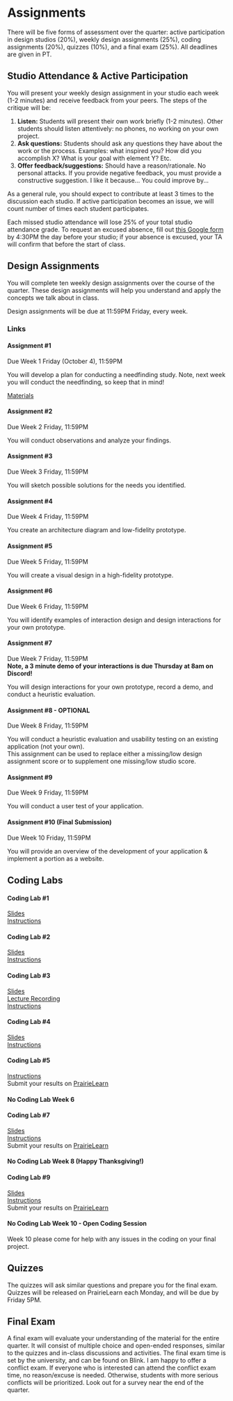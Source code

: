 # Assignments

There will be five forms of assessment over the quarter: active participation in design studios (20%), weekly design assignments (25%), coding assignments (20%), quizzes (10%), and a final exam (25%). All deadlines are given in PT.  

## Studio Attendance  & Active Participation   
You will present your weekly design assignment in your studio each week (1-2 minutes) and receive feedback from your peers. The steps of the critique will be: 
1) **Listen:** Students will present their own work briefly (1-2 minutes). Other students should listen attentively: no phones, no working on your own project.  
2) **Ask questions:** Students should ask any questions they have about the work or the process. Examples: what inspired you? How did you accomplish X? What is your goal with element Y? Etc. 
3) **Offer feedback/suggestions:** Should have a reason/rationale. No personal attacks. If you provide negative feedback, you must provide a constructive suggestion. I like it because… You could improve by… 

   
As a general rule, you should expect to contribute at least 3 times to the discussion each studio. If active participation becomes an issue, we will count number of times each student participates. 

Each missed studio attendance will lose 25% of your total studio attendance grade. To request an excused absence, fill out [this Google form](https://forms.gle/M77m6T62NeBCsPLcA) by 4:30PM the day before your studio; if your absence is excused, your TA will confirm that before the start of class. 

## Design Assignments

You will complete ten weekly design assignments over the course of the quarter. These design assignments will help you understand and apply the concepts we talk about in class.  

Design assignments will be due at 11:59PM Friday, every week. 

### Links

#### Assignment #1
Due Week 1 Friday (October 4), 11:59PM  

You will develop a plan for conducting a needfinding study. Note, next week you will conduct the needfinding, so keep that in mind!      

[Materials](https://drive.google.com/file/d/1JmKrg75gFlEcPON22ZeYP9DJ_2r15f8z/view?usp=sharing)   

#### Assignment #2
Due Week 2 Friday, 11:59PM   

You will conduct observations and analyze your findings.       

<!--
[Instructions](https://docs.google.com/document/d/1KBe2s9GNwFuY1aQ89Qbt-_EPUbHai-ivlP-lgdmDbZc/edit?usp=sharing)   
[Materials](https://drive.google.com/file/d/1C4wS1ebfbmMwRIxqFiyP-40Ln_vRZr33/view?usp=drive_link)   -->

#### Assignment #3   
Due Week 3 Friday, 11:59PM   

You will sketch possible solutions for the needs you identified.          

<!--
[Instructions](https://docs.google.com/document/d/1lagFlIdlN0dpGQgtR_ytREDWwnOQiFskwua425pMqvQ/edit?usp=sharing)   
[Materials](https://drive.google.com/file/d/120TzpI6lG39vWzKcNr3WIsN6O0DTF-B4/view?usp=drive_link)     -->

#### Assignment #4   
Due Week 4 Friday, 11:59PM   

You create an architecture diagram and low-fidelity prototype.           

<!--
[Instructions](https://docs.google.com/document/d/18AqOm0jqx5qzHDpHolhnFmm_omsYep_b3fZ_czbnXgg/edit?usp=sharing)    
[(Optional) Materials](https://drive.google.com/file/d/1MlFAo7Ka9NNhS16DeVXNJmqXRVqd_Exu/view?usp=drive_link)   -->

#### Assignment #5
Due Week 5 Friday, 11:59PM

You will create a visual design in a high-fidelity prototype.      

<!--
[Instructions](https://docs.google.com/document/d/1_NbR9TsVBq5aruLEiy6Pts5PpoLP3gX5GRwX0Jh-rU4/edit?usp=sharing)    
[(Optional) Materials](https://drive.google.com/file/d/1BBlxi9aJmm0bwk-lI7dgwL-ERA079iJc/view?usp=drive_link)  --> 

#### Assignment #6   
Due Week 6 Friday, 11:59PM   

You will identify examples of interaction design and design interactions for your own prototype.   
  
<!-- Note, this assignment is optional and is intended for students who joined the class late and missed the first 1-2 design assignments.

[Instructions](https://docs.google.com/document/d/19pxaqOzsWlHvusqWgkkVtZdgNkxZVw-xVorJHO2A5L8/edit?usp=sharing)   -->

#### Assignment #7   
Due Week 7 Friday, 11:59PM   
**Note, a 3 minute demo of your interactions is due Thursday at 8am on Discord!**   

You will design interactions for your own prototype, record a demo, and conduct a heuristic evaluation.    

<!-- [Instructions](https://docs.google.com/document/d/1Kzcb2fcSCdk1JpTLnV_OMwTfuXd2TwNp2DF_WWmZ9Ww/edit?usp=sharing)   -->

#### Assignment #8 - OPTIONAL   
Due Week 8 Friday, 11:59PM   

You will conduct a heuristic evaluation and usability testing on an existing application (not your own).       
This assignment can be used to replace either a missing/low design assignment score or to supplement one missing/low studio score.      

<!--
[Instructions](https://docs.google.com/document/d/1Qcm0QSWObYGQSkPO_5YgVYUl3uLEi61t9R8FVFOFAB4/edit?usp=sharing)   -->

#### Assignment #9    
Due Week 9 Friday, 11:59PM    

You will conduct a user test of your application.      

<!-- [Instructions](https://docs.google.com/document/d/1yDeHKnBoFRPAy0iW1lMskdNYTSF73OuJyZCWKqOxsoA/edit?usp=sharing)    -->


#### Assignment #10 (Final Submission)
Due Week 10 Friday, 11:59PM 

You will provide an overview of the development of your application & implement a portion as a website.  

<!--
[Instructions](https://docs.google.com/document/d/1GcvxMZ7_ihoFjwwzi_eOzZzZ44d2wEp4f56A3wM2ddo/edit?usp=sharing)

-->

<!--
#### Assignment #3 
Due Friday October 7, 11:59PM   

You will conduct observations and analyze your findings.        
Will be released Monday October 3.  

[Instructions](https://docs.google.com/document/d/1ItD3q_uJKi2yv2CJAlFe3eI1kH-Hvdrp_F0VpptrZCE/edit?usp=sharing), [Rubric](https://docs.google.com/document/d/1cbY5dA84rzyzzQaDTvHo5kbgaW36I5LQSaDml1mAo_o/edit?usp=sharing), and [Templates](https://drive.google.com/drive/folders/1Zpq602P_8BHOimPo6Ul5c4qyv2Mh9BYf?usp=sharing)

#### Assignment #3
Due Friday October 15, 11:59PM   

You will sketch possible solutions for the needs you identified.        
Will be released Monday October 7.  

[Instructions and Rubric](https://docs.google.com/document/d/1-vAP14w8XsAzl1puRHVVDSHhGaJ2rcNDyfSXr_Wk1IY/edit?usp=sharing)


#### Assignment #4
Due Friday October 21, 11:59PM   

You will create an architecture diagram and low-fidelity prototype either of or to support your solution.        
Will be released Monday October 17.  

[Instructions and Rubric](https://docs.google.com/document/d/1SwIGVOvrpv2KGslgxCNvh0v4zeZXscNu_KrBqAJgJ8o/edit?usp=sharing)


#### Assignment #5
Due Friday October 28, 11:59PM   

You will create low-fidelity prototypes of interactions in your solution. During studio only.           

[Instructions and Rubric](https://docs.google.com/document/d/1i1MwKyfyfTq77hmWvDUn9qAbm01DXu7nZfl3lQIY1Mg/edit?usp=sharing)

#### Assignment #6   
Due Friday November 4, 11:59PM  

You will create medium to high-fidelity prototypes of the visual design of some part of your solution.  

[Instructions and Rubric](https://docs.google.com/document/d/1z-ZJKr9lIQOmlzhN_lOYKMDq83-tBjlrH6L6w1iVLWQ/edit?usp=sharing)  

#### Assignment #7   
Due Thursday November 10, 11:59PM  

You will find and analyze an example of a dark pattern.  

[Instructions and Rubric](https://docs.google.com/document/d/1KJYfWpoRGtZtPlIvUNS91hw_EZpJkFtUQbZtAZoicQE/edit?usp=sharing)  

#### Assignment #8   
Due Friday November 18, 11:59PM  

You will brainstorm a no-interface solution to one of your needfinding problems.    
Note: due to the student worker strike, this assignment will be peer graded.   

[Instructions and Rubric](https://docs.google.com/document/d/1D4sdrL0BGtqEATjX6_u1Y3d1e70NdEnMfSA5QYvQiwQ/edit?usp=sharing)  

#### Assignment #9   
Due Friday December 2, 11:59PM  

You will plan user testing for your tool or system.     

[Instructions and Rubric](https://docs.google.com/document/d/1YER0AcptYVQfVK-Wl6NZIJddqFPzhF9vXnRR49aV8zg/edit?usp=sharing)  
-->

## Coding Labs

#### Coding Lab #1

[Slides](https://drive.google.com/file/d/13-V6r0Co6R36FqBstnh8FN3hF_XUhqPt/view?usp=drive_link)    
[Instructions](https://docs.google.com/document/d/1Vw_FP30RpA4RJIafceWIcOg2oDhlk_1bRuqGWPKcDKQ/edit?usp=sharing)    

#### Coding Lab #2

[Slides](https://drive.google.com/file/d/1iodcRI7mTa1R-eou1qrOxgZ5FyL1gw9e/view?usp=sharing)     
[Instructions](https://docs.google.com/document/d/1NXNImg8zl1R0GK8Y9IM2j712zuM892J1xbQnM7SAzdA/edit?usp=drive_link)    

#### Coding Lab #3   

[Slides](https://drive.google.com/file/d/1nGdStMezjX7CRQ44YvaMoCT9rEt-ieBl/view?usp=share_link)    
[Lecture Recording](https://drive.google.com/file/d/1mJMeiJQmANY4AU3I6-XQUOL2jHuOF7sk/view?usp=share_link)   
[Instructions](https://docs.google.com/document/d/12ivLXLjBSvvynfy07yLdoSw0VGl9SGYxDgyg-ugsgqE/edit?usp=sharing)   


#### Coding Lab #4   

[Slides](https://drive.google.com/file/d/1dypisj0IXGdWkh6ZudbPpLSV0Jyk4EiU/view?usp=drive_link)   
[Instructions](https://docs.google.com/document/d/1tP2r-JYAmiyPys0yfKyShRXUG9u8qh97JvKEhPNMid8/edit?usp=sharing)


#### Coding Lab #5  

[Instructions](https://docs.google.com/document/d/1EmJxAlJeR9kq3LCZiI141mHxGWgwd7pxupG-M5Q01G4/edit?usp=sharing)    
Submit your results on [PrairieLearn](https://us.prairielearn.com/pl/course_instance/143041/assessment/2375127)  

#### No Coding Lab Week 6

#### Coding Lab #7   

[Slides](https://drive.google.com/file/d/1RL3zyWmj1pjgtm2uXzkMPzVzl4knhNOM/view?usp=drive_link)   
[Instructions](https://docs.google.com/document/d/1rgtl5vj8MLkq6UCvBDc5JbB95monima26HxqoeoutdU/edit?usp=sharing)   
Submit your results on [PrairieLearn](https://us.prairielearn.com/pl/course_instance/143041/assessment/2378129)   

#### No Coding Lab Week 8 (Happy Thanksgiving!)

#### Coding Lab #9

[Slides](https://drive.google.com/file/d/1YqYjhA5ik_9xVvaCRsHGTvyipE9yxqls/view?usp=drive_link)   
[Instructions](https://docs.google.com/document/d/1DWGK9WBzY_Ne5OumiyMtNWuL1i6QatxvsPNsBNqcjY8/edit?usp=sharing)   
Submit your results on [PrairieLearn](https://us.prairielearn.com/pl/course_instance/143041/assessment/2380835)    

#### No Coding Lab Week 10 - Open Coding Session

Week 10 please come for help with any issues in the coding on your final project. 

## Quizzes

The quizzes will ask similar questions and prepare you for the final exam. Quizzes will be released on PrairieLearn each Monday, and will be due by Friday 5PM.    

## Final Exam

A final exam will evaluate your understanding of the material for the entire quarter. It will consist of multiple choice and open-ended responses, similar to the quizzes and in-class discussions and activities. The final exam time is set by the university, and can be found on Blink. I am happy to offer a conflict exam. If everyone who is interested can attend the conflict exam time, no reason/excuse is needed. Otherwise, students with more serious conflicts will be prioritized. Look out for a survey near the end of the quarter. 
